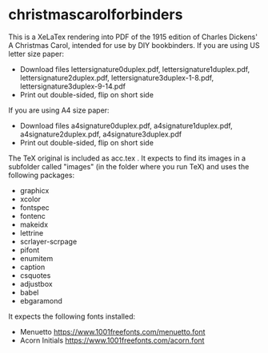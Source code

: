 # christmascarolforbinders
This is a XeLaTex rendering into PDF of the 1915 edition of Charles Dickens' A Christmas Carol, intended for use by DIY bookbinders. 
If you are using US letter size paper:
* Download files lettersignature0duplex.pdf, lettersignature1duplex.pdf, lettersignature2duplex.pdf, lettersignature3duplex-1-8.pdf, lettersignature3duplex-9-14.pdf
* Print out double-sided, flip on short side

If you are using A4 size paper:
* Download files a4signature0duplex.pdf, a4signature1duplex.pdf, a4signature2duplex.pdf, a4signature3duplex.pdf
* Print out double-sided, flip on short side


The TeX original is included as acc.tex . It expects to find its images in a subfolder called "images" (in the folder where you run TeX) and uses the following packages:
* graphicx
* xcolor
* fontspec
* fontenc
* makeidx
* lettrine
* scrlayer-scrpage
* pifont
* enumitem
* caption
* csquotes
* adjustbox
* babel
* ebgaramond

It expects the following fonts installed:
* Menuetto https://www.1001freefonts.com/menuetto.font
* Acorn Initials https://www.1001freefonts.com/acorn.font
